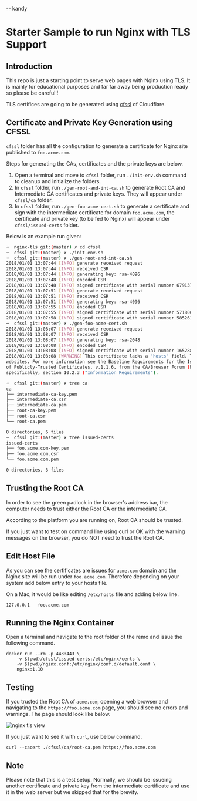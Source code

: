 -- kandy
# Starter Sample to run Nginx with TLS Support

## Introduction

This repo is just a starting point to serve web pages with Nginx using TLS. It is mainly for educational purposes and far far away being production ready so please be careful!!

TLS certifices are going to be generated using [cfssl](https://github.com/cloudflare/cfssl) of Cloudflare.

## Certificate and Private Key Generation using CFSSL

`cfssl` folder has all the configuration to generate a certificate for Nginx site published to `foo.acme.com`.

Steps for generating the CAs, certificates and the private keys are below.

1. Open a terminal and move to `cfssl` folder, run `./init-env.sh` command to cleanup and initialize the folders.
2. In `cfssl` folder, run `./gen-root-and-int-ca.sh` to generate Root CA and Intermediate CA certificates and private keys. They will appear under `cfssl/ca` folder.
3. In `cfssl` folder, run `./gen-foo-acme-cert.sh` to generate a certificate and sign with the intermediate certificate for domain `foo.acme.com`, the certificate and private key (to be fed to Nginx) will appear under `cfssl/issued-certs` folder.

Below is an example run given:

```bash
➜  nginx-tls git:(master) ✗ cd cfssl
➜  cfssl git:(master) ✗ ./init-env.sh
➜  cfssl git:(master) ✗ ./gen-root-and-int-ca.sh
2018/01/01 13:07:44 [INFO] generate received request
2018/01/01 13:07:44 [INFO] received CSR
2018/01/01 13:07:44 [INFO] generating key: rsa-4096
2018/01/01 13:07:48 [INFO] encoded CSR
2018/01/01 13:07:48 [INFO] signed certificate with serial number 679137305797398349438266964075278223547092180893
2018/01/01 13:07:51 [INFO] generate received request
2018/01/01 13:07:51 [INFO] received CSR
2018/01/01 13:07:51 [INFO] generating key: rsa-4096
2018/01/01 13:07:55 [INFO] encoded CSR
2018/01/01 13:07:55 [INFO] signed certificate with serial number 571806828382796651294254523547316694515355387146
2018/01/01 13:07:58 [INFO] signed certificate with serial number 585261831146609802545074706562831189681387775313
➜  cfssl git:(master) ✗ ./gen-foo-acme-cert.sh
2018/01/01 13:08:07 [INFO] generate received request
2018/01/01 13:08:07 [INFO] received CSR
2018/01/01 13:08:07 [INFO] generating key: rsa-2048
2018/01/01 13:08:08 [INFO] encoded CSR
2018/01/01 13:08:08 [INFO] signed certificate with serial number 165288814616737824677465696238945145826100141548
2018/01/01 13:08:08 [WARNING] This certificate lacks a "hosts" field. This makes it unsuitable for
websites. For more information see the Baseline Requirements for the Issuance and Management
of Publicly-Trusted Certificates, v.1.1.6, from the CA/Browser Forum (https://cabforum.org);
specifically, section 10.2.3 ("Information Requirements").

➜  cfssl git:(master) ✗ tree ca
ca
├── intermediate-ca-key.pem
├── intermediate-ca.csr
├── intermediate-ca.pem
├── root-ca-key.pem
├── root-ca.csr
└── root-ca.pem

0 directories, 6 files
➜  cfssl git:(master) ✗ tree issued-certs
issued-certs
├── foo.acme.com-key.pem
├── foo.acme.com.csr
└── foo.acme.com.pem

0 directories, 3 files
```

## Trusting the Root CA

In order to see the green padlock in the browser's address bar, the computer needs to trust either the Root CA or the intermediate CA.

According to the platform you are running on, Root CA should be trusted.

If you just want to test on command line using curl or OK with the warning messages on the browser, you do NOT need to trust the Root CA.

## Edit Host File

As you can see the certificates are issues for `acme.com` domain and the Nginx site will be run under `foo.acme.com`. Therefore depending on your system add below entry to your hosts file.

On a Mac, it would be like editing `/etc/hosts` file and adding below line.

```
127.0.0.1   foo.acme.com
```

## Running the Nginx Container

Open a terminal and navigate to the root folder of the remo and issue the following command.

```
docker run --rm -p 443:443 \
	-v $(pwd)/cfssl/issued-certs:/etc/nginx/certs \
	-v $(pwd)/nginx.conf:/etc/nginx/conf.d/default.conf \
	nginx:1.10
```

## Testing

If you trusted the Root CA of `acme.com`, opening a web browser and navigating to the `https://foo.acme.com` page, you should see no errors and warnings. The page should look like below.

![nginx tls view](https://github.com/gokhansengun/nginx-tls/raw/master/images/site-green-padlock.png "Nginx TLS View")

If you just want to see it with `curl`, use below command.

```
curl --cacert ./cfssl/ca/root-ca.pem https://foo.acme.com
```

## Note

Please note that this is a test setup. Normally, we should be issueing another certificate and private key from the intermediate certificate and use it in the web server but we skipped that for the brevity.
